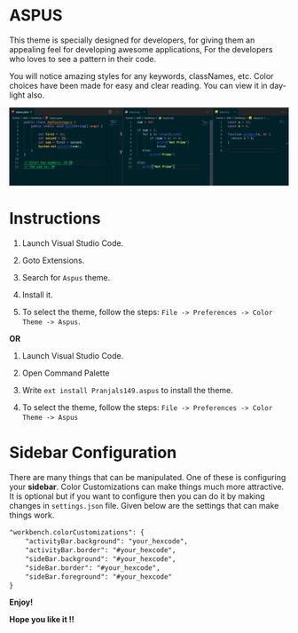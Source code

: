 # ASPUS
This theme is specially designed for developers, for giving them an appealing feel for developing awesome applications, For the developers who loves to see a pattern in their code.

You will notice amazing styles for any keywords, classNames, etc. Color choices have been made for easy and clear reading. You can view it in day-light also. 

![screenshot](https://github.com/pranjals149/Aspus/blob/master/aspus.png)


# Instructions
1. Launch Visual Studio Code.

2. Goto Extensions.

3. Search for `Aspus` theme.

4. Install it.

5. To select the theme, follow the steps: `File -> Preferences -> Color Theme -> Aspus`.

**OR**

1. Launch Visual Studio Code.

2. Open Command Palette

3. Write `ext install Pranjals149.aspus` to install the theme.

4. To select the theme, follow the steps: `File -> Preferences -> Color Theme -> Aspus`

# Sidebar Configuration

There are many things that can be manipulated. One of these is configuring your **sidebar**. Color Customizations can make things much more attractive. It is optional but if you want to configure then you can do it by making changes in `settings.json` file. Given below are the settings that can make things work.
```
"workbench.colorCustomizations": {
    "activityBar.background": "your_hexcode",
    "activityBar.border": "#your_hexcode",
    "sideBar.background": "#your_hexcode",
    "sideBar.border": "#your_hexcode",
    "sideBar.foreground": "#your_hexcode"
}
```

**Enjoy!**

**Hope you like it !!**
